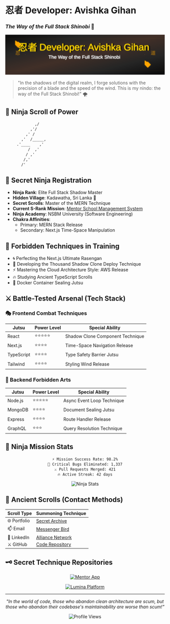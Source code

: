 # 忍者 Developer: Avishka Gihan 
### *The Way of the Full Stack Shinobi* 🍥

![Ninja Banner](./ninja-banner.svg)

> "In the shadows of the digital realm, I forge solutions with the precision of a blade and the speed of the wind. This is my nindo: the way of the Full Stack Shinobi!" 🌪️

## 🎴 Ninja Scroll of Power

```ascii
             ,/
           ,'/
         ,' /
       ,'  /_____,
     .'____    ,'    
          /  ,'
         / ,'
        /,'
       /'
```

## 🥷 Secret Ninja Registration
- **Ninja Rank**: Elite Full Stack Shadow Master
- **Hidden Village**: Kadawatha, Sri Lanka 🏯
- **Secret Scrolls**: Master of the MERN Technique
- **Current S-Rank Mission**: [Mentor School Management System](http://github.com/AvishkaGihan/mentor-app.git)
- **Ninja Academy**: NSBM University (Software Engineering)
- **Chakra Affinities**: 
  - Primary: MERN Stack Release
  - Secondary: Next.js Time-Space Manipulation

## 🔮 Forbidden Techniques in Training
- 🌀 Perfecting the Next.js Ultimate Rasengan
- 💫 Developing the Thousand Shadow Clone Deploy Technique
- ⚡ Mastering the Cloud Architecture Style: AWS Release
- 🔥 Studying Ancient TypeScript Scrolls
- 🌊 Docker Container Sealing Jutsu

## ⚔️ Battle-Tested Arsenal (Tech Stack)

### 🎭 Frontend Combat Techniques
<div align="center">

| Jutsu | Power Level | Special Ability |
|-------|-------------|-----------------|
| React | ⭐⭐⭐⭐⭐ | Shadow Clone Component Technique |
| Next.js | ⭐⭐⭐⭐ | Time-Space Navigation Release |
| TypeScript | ⭐⭐⭐⭐ | Type Safety Barrier Jutsu |
| Tailwind | ⭐⭐⭐⭐ | Styling Wind Release |

</div>

### 🐉 Backend Forbidden Arts
<div align="center">

| Jutsu | Power Level | Special Ability |
|-------|-------------|-----------------|
| Node.js | ⭐⭐⭐⭐⭐ | Async Event Loop Technique |
| MongoDB | ⭐⭐⭐⭐ | Document Sealing Jutsu |
| Express | ⭐⭐⭐⭐ | Route Handler Release |
| GraphQL | ⭐⭐⭐ | Query Resolution Technique |

</div>

## 🎯 Ninja Mission Stats

<div align="center">

```ascii
⚡ Mission Success Rate: 98.2%
🎯 Critical Bugs Eliminated: 1,337
⚔️ Pull Requests Merged: 421
🔥 Active Streak: 42 days
```

![Ninja Stats](https://github-readme-stats.vercel.app/api?username=AvishkaGihan&show_icons=true&hide=&count_private=true&title_color=FF8C00&text_color=ffffff&icon_color=FF4500&bg_color=000000&hide_border=true&show_icons=true)

</div>

## 📜 Ancient Scrolls (Contact Methods)

<div align="center">

| Scroll Type | Summoning Technique |
|-------------|---------------------|
| 🌐 Portfolio | [Secret Archive](http://avishkagihan.me/) |
| 📫 Email | [Messenger Bird](mailto:avishkag18@gmail.com) |
| 💬 LinkedIn | [Alliance Network](https://www.linkedin.com/in/avishkagihan) |
| ⚔️ GitHub | [Code Repository](https://github.com/AvishkaGihan) |

</div>

## 🗝️ Secret Technique Repositories

<div align="center">

[![Mentor App](https://github-readme-stats.vercel.app/api/pin/?username=AvishkaGihan&repo=mentor-app&theme=dark&icon_color=FF4500&title_color=FF8C00&text_color=ffffff&bg_color=000000)](https://github.com/AvishkaGihan/mentor-app)

[![Lumina Platform](https://github-readme-stats.vercel.app/api/pin/?username=AvishkaGihan&repo=lumina-prompt-platform&theme=dark&icon_color=FF4500&title_color=FF8C00&text_color=ffffff&bg_color=000000)](https://github.com/AvishkaGihan/lumina-prompt-platform)

</div>

---

<div align="center">

*"In the world of code, those who abandon clean architecture are scum, but those who abandon their codebase's maintainability are worse than scum!"*

![Profile Views](https://komarev.com/ghpvc/?username=AvishkaGihan&color=orange&style=flat-square&label=Ninja+Profile+Views)


</div>